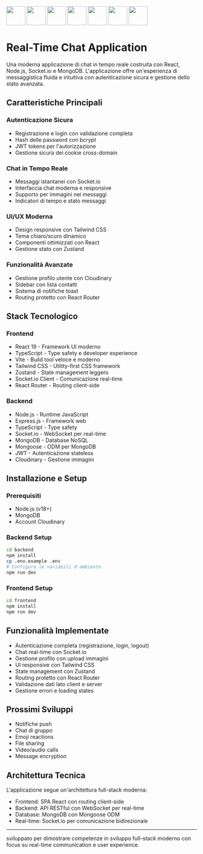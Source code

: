 <img src="https://cdn.jsdelivr.net/gh/devicons/devicon/icons/typescript/typescript-original.svg" width="50" height="50"/>
<img src="https://cdn.jsdelivr.net/gh/devicons/devicon/icons/react/react-original.svg" width="50" height="50"/>
<img src="https://zustand-demo.pmnd.rs/favicon.ico" width="50" height="50"/>
<img src="https://cdn.jsdelivr.net/gh/devicons/devicon/icons/mongodb/mongodb-original.svg" width="50" height="50"/>
<img src="https://cdn.jsdelivr.net/gh/devicons/devicon/icons/express/express-original.svg" width="50" height="50"/>
<img src="https://cdn.jsdelivr.net/gh/devicons/devicon/icons/nodejs/nodejs-original.svg" width="50" height="50"/>
<img src="https://cdn.jsdelivr.net/gh/devicons/devicon@latest/icons/socketio/socketio-original-wordmark.svg" width="50" height="50" />



# Real-Time Chat Application

Una moderna applicazione di chat in tempo reale costruita con React, Node.js, Socket.io e MongoDB. L'applicazione offre un'esperienza di messaggistica fluida e intuitiva con autenticazione sicura e gestione dello stato avanzata.

## Caratteristiche Principali

### Autenticazione Sicura

- Registrazione e login con validazione completa
- Hash delle password con bcrypt
- JWT tokens per l'autorizzazione
- Gestione sicura dei cookie cross-domain

### Chat in Tempo Reale

- Messaggi istantanei con Socket.io
- Interfaccia chat moderna e responsive
- Supporto per immagini nei messaggi
- Indicatori di tempo e stato messaggi

### UI/UX Moderna

- Design responsive con Tailwind CSS
- Tema chiaro/scuro dinamico
- Componenti ottimizzati con React
- Gestione stato con Zustand

### Funzionalità Avanzate

- Gestione profilo utente con Cloudinary
- Sidebar con lista contatti
- Sistema di notifiche toast
- Routing protetto con React Router

## Stack Tecnologico

### Frontend

- React 19 - Framework UI moderno
- TypeScript - Type safety e developer experience
- Vite - Build tool veloce e moderno
- Tailwind CSS - Utility-first CSS framework
- Zustand - State management leggero
- Socket.io Client - Comunicazione real-time
- React Router - Routing client-side

### Backend

- Node.js - Runtime JavaScript
- Express.js - Framework web
- TypeScript - Type safety
- Socket.io - WebSocket per real-time
- MongoDB - Database NoSQL
- Mongoose - ODM per MongoDB
- JWT - Autenticazione stateless
- Cloudinary - Gestione immagini

## Installazione e Setup

### Prerequisiti

- Node.js (v18+)
- MongoDB
- Account Cloudinary

### Backend Setup

```bash
cd backend
npm install
cp .env.example .env
# Configura le variabili d'ambiente
npm run dev
```

### Frontend Setup

```bash
cd frontend
npm install
npm run dev
```

## Funzionalità Implementate

- Autenticazione completa (registrazione, login, logout)
- Chat real-time con Socket.io
- Gestione profilo con upload immagini
- UI responsive con Tailwind CSS
- State management con Zustand
- Routing protetto con React Router
- Validazione dati lato client e server
- Gestione errori e loading states

## Prossimi Sviluppi

- Notifiche push
- Chat di gruppo
- Emoji reactions
- File sharing
- Video/audio calls
- Message encryption

## Architettura Tecnica

L'applicazione segue un'architettura full-stack moderna:

- Frontend: SPA React con routing client-side
- Backend: API RESTful con WebSocket per real-time
- Database: MongoDB con Mongoose ODM
- Real-time: Socket.io per comunicazione bidirezionale
  
---

sviluppato per dimostrare competenze in sviluppo full-stack moderno con focus su real-time
communication e user experience.
